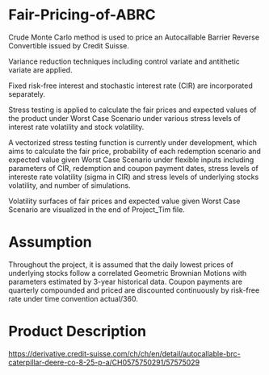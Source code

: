# Fair-Pricing-of-ABRC

Crude Monte Carlo method is used to price an Autocallable Barrier Reverse Convertible issued by Credit Suisse. 

Variance reduction techniques including control variate and antithetic variate are applied. 

Fixed risk-free interest and stochastic interest rate (CIR) are incorporated separately.

Stress testing is applied to calculate the fair prices and expected values of the product under Worst Case Scenario under various stress levels of interest rate volatility and stock volatility.

A vectorized stress testing function is currently under development, which aims to calculate the fair price, probability of each redemption scenario and expected value given Worst Case Scenario under flexible inputs including parameters of CIR, redemption and coupon payment dates, stress levels of intereste rate volatility (sigma in CIR) and stress levels of underlying stocks volatility, and number of simulations. 

Volatility surfaces of fair prices and expected value given Worst Case Scenario are visualized in the end of Project_Tim file.

# Assumption

Throughout the project, it is assumed that the daily lowest prices of underlying stocks follow a correlated Geometric Brownian Motions with parameters estimated by 3-year historical data. Coupon payments are quarterly compounded and priced are discounted continuously by risk-free rate under time convention actual/360.

# Product Description

https://derivative.credit-suisse.com/ch/ch/en/detail/autocallable-brc-caterpillar-deere-co-8-25-p-a/CH0575750291/57575029
